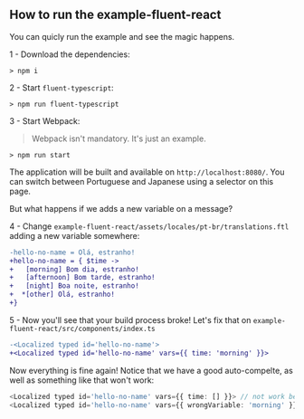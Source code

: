 ## How to run the example-fluent-react

You can quicly run the example and see the magic happens.

1 - Download the dependencies:

```
> npm i
```

2 - Start `fluent-typescript`:

```
> npm run fluent-typescript
```

3 - Start Webpack:

> Webpack isn't mandatory. It's just an example.

```
> npm run start
```

The application will be built and available on `http://localhost:8080/`. You can switch between Portuguese and Japanese using a selector on this page.

But what happens if we adds a new variable on a message?

4 - Change `example-fluent-react/assets/locales/pt-br/translations.ftl` adding a new variable somewhere:

```diff
-hello-no-name = Olá, estranho!
+hello-no-name = { $time ->
+   [morning] Bom dia, estranho!
+   [afternoon] Bom tarde, estranho!
+   [night] Boa noite, estranho!
+  *[other] Olá, estranho!
+}
```

5 - Now you'll see that your build process broke! Let's fix that on `example-fluent-react/src/components/index.ts`

```diff
-<Localized typed id='hello-no-name'>
+<Localized typed id='hello-no-name' vars={{ time: 'morning' }}>
```

Now everything is fine again! Notice that we have a good auto-compelte, as well as something like that won't work:

```ts
<Localized typed id='hello-no-name' vars={{ time: [] }}> // not work because array is a wrong type
<Localized typed id='hello-no-name' vars={{ wrongVariable: 'morning' }}> // not work because of the wrong variable name
```
